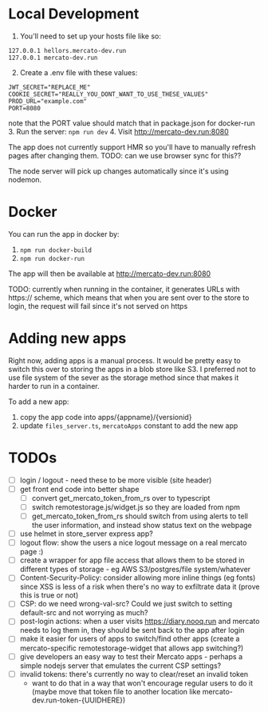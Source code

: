 # Local Development

1. You'll need to set up your hosts file like so:
```
127.0.0.1 hellors.mercato-dev.run
127.0.0.1 mercato-dev.run
```
2. Create a .env file with these values:
```
JWT_SECRET="REPLACE_ME"
COOKIE_SECRET="REALLY_YOU_DONT_WANT_TO_USE_THESE_VALUES"
PROD_URL="example.com"
PORT=8080
```
note that the PORT value should match that in package.json for docker-run
3. Run the server: `npm run dev`
4. Visit http://mercato-dev.run:8080

The app does not currently support HMR so you'll have to manually refresh pages after changing them. TODO: can we use browser sync for this??

The node server will pick up changes automatically since it's using nodemon. 

# Docker 
You can run the app in docker by:
1. `npm run docker-build` 
2. `npm run docker-run`

The app will then be available at http://mercato-dev.run:8080 

TODO: currently when running in the container, it generates URLs with https:// scheme, which means that when you are sent over to the store 
  to login, the request will fail since it's not served on https

# Adding new apps
Right now, adding apps is a manual process. It would be pretty easy to switch this over to storing the apps in a blob store like S3. I preferred not to use file system of the sever as the storage method since that makes it harder to run in a container.

To add a new app:

1. copy the app code into apps/{appname}/{versionid}
2. update `files_server.ts`, `mercatoApps` constant to add the new app  

# TODOs
* [ ] login / logout - need these to be more visible (site header)
* [ ] get front end code into better shape
  * [ ] convert get_mercato_token_from_rs over to typescript
  * [ ] switch remotestorage.js/widget.js so they are loaded from npm 
  * [ ] get_mercato_token_from_rs should switch from using alerts to 
     tell the user information, and instead show status text on the 
     webpage
* [ ] use helmet in store_server express app?
* [ ] logout flow: show the users a nice logout message on a real mercato page :)
* [ ] create a wrapper for app file access that allows them to be stored
   in different types of storage - eg AWS S3/postgres/file system/whatever
* [ ] Content-Security-Policy: consider allowing more inline things (eg fonts) 
   since XSS is less of a risk when there's no way to exfiltrate data it (prove this is true or not)
* [ ] CSP: do we need wrong-val-src? Could we just switch to setting default-src and not worrying as much?
* [ ] post-login actions: when a user visits https://diary.nooq.run and mercato needs to log them in, they should be sent back to the app after login
* [ ] make it easier for users of apps to switch/find other apps (create a mercato-specific remotestorage-widget that allows app switching?)
* [ ] give developers an easy way to test their Mercato apps - perhaps a simple nodejs server that emulates the current CSP settings?
* [ ] invalid tokens: there's currently no way to clear/reset an invalid token
  - want to do that in a way that won't encourage regular users to do it (maybe move that token file to another location like mercato-dev.run-token-{UUIDHERE})